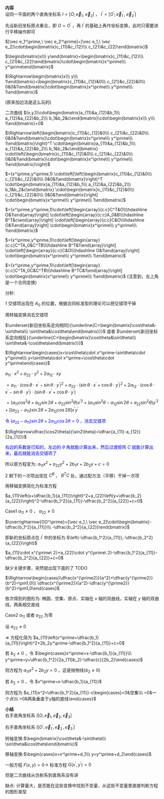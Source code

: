 **内容**  
设同一平面的两个直角坐标系 $I=[O;\vec e_1,\ \vec e_2]$ ， $I^\prime=[O^\prime;\vec e_1^\prime,\ \vec e_2^\prime]$  
  
先设新旧坐标原点重合，即 $O=O^\prime$ ，再 $I^\prime$ 的基础上再作坐标变换，此时只需要进行平移操作即可  
  
$[\vec e_1^\prime,\ \vec e_2^\prime]=[\vec e_1,\ \vec e_2]\cdot\begin{bmatrix}c_{11}&c_{12}\\\ c_{21}&c_{22}\end{bmatrix}$  
  
$\begin{bmatrix}x\\\ y\end{bmatrix}=\begin{bmatrix}c_{11}&c_{12}\\\ c_{21}&c_{22}\end{bmatrix}\cdot\begin{bmatrix}x^\prime\\\ y^\prime\end{bmatrix}$  
  
$\Rightarrow\begin{bmatrix}x\\\ y\\\ 1\end{bmatrix}=\begin{bmatrix}c_{11}&c_{12}&0\\\ c_{21}&c_{22}&0\\\ 0&0&1\end{bmatrix}\cdot\begin{bmatrix}x^\prime\\\ y^\prime\\\ 1\end{bmatrix}$  
  
(原来加边法是这么玩的)  
  
二次曲线 $(x,y,1)\cdot\begin{bmatrix}a_{11}&a_{12}&b_1\\\ a_{12}&a_{22}&b_2\\\ b_1&b_2&c\end{bmatrix}\cdot\begin{bmatrix}x\\\ y\\\ 1\end{bmatrix}=0$  
  
$\Rightarrow\left(\begin{bmatrix}c_{11}&c_{12}&0\\\ c_{21}&c_{22}&0\\\ 0&0&1\end{bmatrix}\cdot\begin{bmatrix}x^\prime\\\ y^\prime\\\ 1\end{bmatrix}\right)^T  
\cdot\begin{bmatrix}a_{11}&a_{12}&b_1\\\ a_{12}&a_{22}&b_2\\\ b_1&b_2&c\end{bmatrix}  
\cdot\left(\begin{bmatrix}c_{11}&c_{12}&0\\\ c_{21}&c_{22}&0\\\ 0&0&1\end{bmatrix}\cdot\begin{bmatrix}x^\prime\\\ y^\prime\\\ 1\end{bmatrix}\right)$  
  
$=(x^\prime,y^\prime,1)  
\cdot\left[\left(\begin{bmatrix}c_{11}&c_{12}&0\\\ c_{21}&c_{22}&0\\\ 0&0&1\end{bmatrix}\right)^T  
\cdot\begin{bmatrix}a_{11}&a_{12}&b_1\\\ a_{12}&a_{22}&b_2\\\ b_1&b_2&c\end{bmatrix}  
\cdot\begin{bmatrix}c_{11}&c_{12}&0\\\ c_{21}&c_{22}&0\\\ 0&0&1\end{bmatrix}\right]  
\cdot\begin{bmatrix}x^\prime\\\ y^\prime\\\ 1\end{bmatrix}$  
  
$=(x^\prime,y^\prime,1)\cdot\left[\begin{array}{c:c}C^T&O\\\hdashline O&1\end{array}\right]  
\cdot\left[\begin{array}{c:c}A_0&B\\\hdashline B^T&c\end{array}\right]  
\cdot\left[\begin{array}{c:c}C&O\\\hdashline O&1\end{array}\right]  
\cdot\begin{bmatrix}x^\prime\\\ y^\prime\\\ 1\end{bmatrix}$  
  
$=(x^\prime,y^\prime,1)\cdot\left[\begin{array}{c:c}C^TA_0&C^TB\\\hdashline B^T&1\end{array}\right]  
\cdot\left[\begin{array}{c:c}C&O\\\hdashline O&1\end{array}\right]  
\cdot\begin{bmatrix}x^\prime\\\ y^\prime\\\ 1\end{bmatrix}$  
  
$=(x^\prime,y^\prime,1)\cdot\left[\begin{array}{c:c}C^TA_0C&C^TB\\\hdashline B^TC&1\end{array}\right]  
\cdot\begin{bmatrix}x^\prime\\\ y^\prime\\\ 1\end{bmatrix}$ (注意到，左上角是一个合同变换)  
  
分析:  
  
1 交错项出现在 $A_0$ 的位置，根据合同标准型的理论可以把交错项干掉  
  
用转轴变换消去交错项  
  
$\underset{新旧坐标系定向相同}{\underline{C=\begin{bmatrix}\cos\theta&-\sin\theta\\\ \sin\theta&\cos\theta\end{bmatrix}}}$ 或者 $\underset{新旧坐标系定向相反}{\underline{C=\begin{bmatrix}\cos\theta&\sin\theta\\\ \sin\theta&-\cos\theta\end{bmatrix}}}$  
  
$\Rightarrow\begin{cases}x=\cos\theta\cdot x^\prime-\sin\theta\cdot y^\prime\\\ y=\sin\theta\cdot x^\prime+\cos\theta\cdot y^\prime\end{cases}$  
  
$a_{11}\cdot x^2+a_{22}\cdot y^2+2a_{12}\cdot xy$  
  
$=a_{11}\cdot(\cos\theta\cdot x^\prime-\sin\theta\cdot y^\prime)^2+a_{22}\cdot(\sin\theta\cdot x^\prime+\cos\theta\cdot y^\prime)^2+2a_{12}\cdot(\cos\theta\cdot x^\prime-\sin\theta\cdot y^\prime)\cdot(\sin\theta\cdot x^\prime+\cos\theta\cdot y^\prime)$  
  
$=(a_{11}\cos^2\theta+a_{12}\sin2\theta+a_{22}\sin^2\theta)x^{\prime2}+(a_{11}\sin^2\theta-a_{12}\sin2\theta+a_{22}\sin^2\theta)y^{\prime2}+[(a_{22}-a_{11})\sin2\theta+2a_{12}\cos2\theta]x^\prime y^\prime$  
  
<font color=blue>令 $(a_{22}-a_{11})\sin2\theta+2a_{12}\cos2\theta=0$ ，消去交错项</font>  
  
$\Rightarrow\dfrac{\cos2\theta}{\sin2\theta}=\dfrac{a_{11}-a_{12}}{2a_{12}}$  
  
<font color=blue>右边的系数是已知的，左边的 $\theta$ 角就能计算出来，然后过渡矩阵 $C$ 就能计算出来，最后就能消去交错项了</font>  
  
所以原方程变为: $a_{11}x^2+a_{22}y^2+2b_1x+2b_2y+c=0$  
  
2 剩下的一次项出现在 $C^B$ ， $B^TC$ 处，通过配方法（平移）干掉一次项  
  
用移轴变换简化为标准方程  
  
$a_{11}\left(x+\dfrac{b_1}{a_{11}}\right)^2+a_{22}\left(y+\dfrac{b_2}{a_{22}}\right)^2-\dfrac{b_1^2}{a_{11}}-\dfrac{b_2^2}{a_{22}}+c=0$  
  
Case1 $a_{11}\neq0$ ， $a_{22}\neq0$  
  
$\overrightarrow{OO^\prime}=[\vec e_1,\ \vec e_2]\cdot\begin{bmatrix}-\dfrac{b_1^2}{a_{11}}\\\ -\dfrac{b_2^2}{a_{22}}\end{bmatrix}$  
  
即新的坐标原点在 $I^\prime$ 中的坐标为 $\left(-\dfrac{b_1^2}{a_{11}},-\dfrac{b_2^2}{a_{22}}\right)$  
  
$a_{11}\cdot x^{\prime\ 2}+a_{22}\cdot y^{\prime\ 2}-\dfrac{b_1^2}{a_{11}}-\dfrac{b_2^2}{a_{22}}+c=0$  
  
缺少关键步骤，突然就出现下面的了 TODO  
  
$\Rightarrow\begin{cases}\dfrac{x^{\prime2}}{a^2}+\dfrac{y^{\prime2}}{b^2}=\pm1,0\\\ \dfrac{x^{\prime2}}{a^2}-\dfrac{y^{\prime2}}{b^2}=\pm1,0\end{cases}$  
  
依次得到的图形为: 椭圆、空集、原点、实轴在 $x$ 轴的双曲线，实轴在 $y$ 轴的双曲线，两条相交直线  
  
Case2 $a_{11}$ 或者 $a_{22}$ 为零  
  
设 $a_{22}\neq0$  
  
$\Rightarrow$ 方程化简为 $a_{11}\left(x^\prime+\dfrac{b_1}{a_{11}}\right)^2+2b_2y^\prime-\dfrac{b_1^2}{a_{11}}+c=0$  
  
若 $b_2\neq0$ ，令 $\begin{cases}x^\prime=x-\dfrac{b_1}{a_{11}}\\\ y^\prime=y+\dfrac{b_1^2}{2a_{11}b_2}-\dfrac{c}{2b_2}\end{cases}$  
  
则方程为 $a_{11}x^2+2b_2y=0$ ，这是抛物线($b_2\neq0$)  
  
若 $b_2=0$ ，令 $x^\prime=x-\dfrac{b_1}{a_{11}}$  
  
则方程为 $a_{11}x^2=\dfrac{b_1^2}{a_{11}}-c\begin{cases}<0&空集\\\ =0&一个点\\\ >0&两条垂直于y轴的直线\end{cases}$  
  
**小结**  
右手直角坐标系 $I[O;\vec e_1,\vec e_2,\vec e_3]$  
  
右手直角坐标系 $I[O^\prime;\vec e_1^\prime,\vec e_2^\prime,\vec e_3^\prime]$  
  
转轴变换:$\begin{bmatrix}\cos\theta&-\sin\theta\\\ \sin\theta&\cos\theta\end{bmatrix}$  
  
移轴变换:$\begin{cases}x=x^\prime+d_1\\\ y=y^\prime+d_2\end{cases}$  
  
一般方程 $F(x,y)=0\longrightarrow$ 标准方程 $G(x^\prime,y^\prime)=0$  
  
但是二次曲线从仿射系到直角系没有讲  
  
缺点: 计算量大，是否能在这些变换中找到不变量，从这些不变量里直接判断方程的图形类型  
